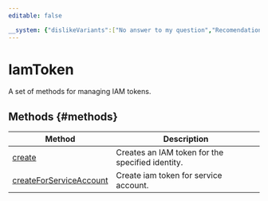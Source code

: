 ```yaml
---
editable: false

__system: {"dislikeVariants":["No answer to my question","Recomendations didn't help","The content doesn't match title","Other"]}
---
```



# IamToken
A set of methods for managing IAM tokens.

## Methods {#methods}
Method | Description
--- | ---
[create](create.md) | Creates an IAM token for the specified identity.
[createForServiceAccount](createForServiceAccount.md) | Create iam token for service account.